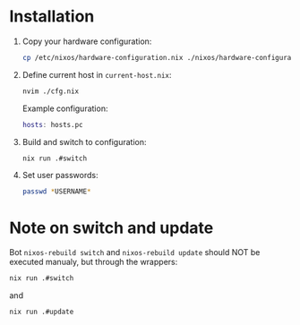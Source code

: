 # Installation

1. Copy your hardware configuration:
    ```bash
    cp /etc/nixos/hardware-configuration.nix ./nixos/hardware-configuration.nix
    ```

2. Define current host in `current-host.nix`:
    ```bash
    nvim ./cfg.nix
    ```

    Example configuration:
    ```nix
    hosts: hosts.pc
    ```

3. Build and switch to configuration:
    ```bash
    nix run .#switch
    ```

4. Set user passwords:
    ```bash
    passwd *USERNAME*
    ```

# Note on switch and update

Bot `nixos-rebuild switch` and `nixos-rebuild update` should NOT be executed manualy, but
through the wrappers:
```bash
nix run .#switch
```
and
```bash
nix run .#update
```
